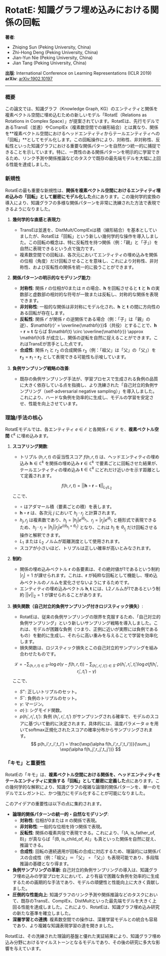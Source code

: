 # RotatE: 知識グラフ埋め込みにおける関係の回転

**著者**:
* Zhiqing Sun (Peking University, China)
* Zhi-Hong Deng (Peking University, China)
* Jian-Yun Nie (Peking University, China)
* Jian Tang (Peking University, China)

**出版**: International Conference on Learning Representations (ICLR 2019)
**arXiv**: [arXiv:1902.10197](https://arxiv.org/pdf/1902.10197)

---

### 概要

この論文では、知識グラフ（Knowledge Graph, KG）のエンティティと関係を複素ベクトル空間に埋め込むための新しいモデル「RotatE（Relations as Rotations in Complex Space）」が提案されています。RotatEは、先行モデルであるTransE（並進）やComplEx（複素数空間での線形結合）とは異なり、関係を**複素ベクトル空間におけるヘッドエンティティからテールエンティティへの「回転」**としてモデル化します。この回転操作により、対称性、非対称性、反転性といった知識グラフにおける重要な関係パターンを自然かつ統一的に捕捉できることを示しています。特に、一貫性のある関係パターンを明示的に学習できるため、リンク予測や関係推論などのタスクで既存の最先端モデルを大幅に上回る性能を達成しました。

### 新規性

RotatEの最も重要な新規性は、**関係を複素ベクトル空間におけるエンティティ埋め込みの「回転」として厳密にモデル化した**点にあります。この幾何学的変換の導入により、知識グラフの多様な関係パターンを非常に洗練された方法で表現できるようになりました。

1.  **幾何学的な直感と表現力**:
    * TransEは並進を、DistMult/ComplExは積（線形結合）を基本としていましたが、RotatEは「回転」という新しい幾何学的な操作を導入しました。この回転の概念は、特に反転性を持つ関係（例：「親」と「子」）を自然に表現できるという点で強力です。
    * 複素数空間での回転は、各次元においてエンティティの埋め込みを関係の位相（角度）だけ回転させることを意味し、これにより対称性、非対称性、および反転性の関係を統一的に扱うことができます。

2.  **関係パターンの明示的なモデリング能力**:
    * **対称性**: 関係 $r$ の位相が0または $\pi$ の場合、$\mathbf{h}$ を回転させると $\mathbf{t}$ と $\mathbf{h}$ の実数部と虚数部の相対的な符号が一致または反転し、対称的な関係を表現できます。
    * **非対称性**: 一般的な関係は非対称にモデル化され、$\mathbf{h}$ と $\mathbf{t}$ の間に方向性のある回転が存在します。
    * **反転性**: 関係 $r'$ が関係 $r$ の逆関係である場合（例：「子」は「親」の逆）、$\mathbf{r}' = \overline{\mathbf{r}}$（共役）とすることで、$\mathbf{h} \circ \mathbf{r} \approx \mathbf{t}$ ならば $\mathbf{t} \circ \overline{\mathbf{r}} \approx \mathbf{h}$ が成立し、関係の逆転を自然に捉えることができます。これはTransEが苦手とした点です。
    * **合成性**: 関係 $r_1$ と $r_2$ の合成関係 $r_3$（例：「祖父」は「父」の「父」）を $\mathbf{r}_3 = \mathbf{r}_1 \circ \mathbf{r}_2$ として表現できる可能性も示唆しています。

3.  **負例サンプリング戦略の改善**:
    * 既存の負例サンプリング手法が、学習プロセスで生成される負例の品質に大きく依存している点を指摘し、より洗練された「自己対立的負例サンプリング（self-adversarial negative sampling）」を導入しました。これにより、ハードな負例を効率的に生成し、モデルの学習を安定させ、性能を向上させています。

### 理論/手法の核心

RotatEモデルでは、各エンティティ $e \in \mathcal{E}$ と各関係 $r \in \mathcal{L}$ を、**複素ベクトル空間** $\mathbb{C}^k$ に埋め込みます。

1.  **スコアリング関数**:
    * トリプル $(h, r, t)$ の妥当性スコア $f(h, r, t)$ は、ヘッドエンティティの埋め込み $\mathbf{h} \in \mathbb{C}^k$ を関係の埋め込み $\mathbf{r} \in \mathbb{C}^k$ で要素ごとに回転させた結果が、テールエンティティの埋め込み $\mathbf{t} \in \mathbb{C}^k$ にどれだけ近いかを示す距離として定義されます。

    $$
    f(h, r, t) = ||\mathbf{h} \circ \mathbf{r} - \mathbf{t}||_{L_1/L_2}
    $$
    ここで、
    * $\circ$ はアダマール積（要素ごとの積）を表します。
    * $\mathbf{h} \circ \mathbf{r}$ は、各次元 $j$ において $h_j \cdot r_j$ と計算されます。
    * $h_j, r_j$ は複素数であり、$h_j = |h_j| e^{i \theta_{h_j}}$、$r_j = |r_j| e^{i \theta_{r_j}}$ と極形式で表現できるため、$h_j \cdot r_j = |h_j||r_j| e^{i (\theta_{h_j} + \theta_{r_j})}$ となり、これは $h_j$ を $\theta_{r_j}$ だけ回転させる操作と解釈できます。
    * $L_1$ または $L_2$ ノルムが距離測度として使用されます。
    * スコアが小さいほど、トリプルは正しい確率が高いとみなされます。

2.  **制約**:
    * 関係の埋め込みベクトル $\mathbf{r}$ の各要素は、その絶対値が1であるという制約 $|r_j| = 1$ が課せられます。これは、$\mathbf{r}$ が純粋な回転として機能し、埋め込みベクトルのノルムを変化させないようにするためです。
    * エンティティの埋め込みベクトル $\mathbf{h}, \mathbf{t}$ には、L2ノルムが1であるという制約 $||v||_2 = 1$ が課せられることがあります。

3.  **損失関数（自己対立的負例サンプリング付きロジスティック損失）**:
    * RotatEは、従来の負例サンプリングの限界を克服するため、「自己対立的負例サンプリング」という新しいサンプリング戦略を導入しました。これは、モデルが困難な負例（つまり、正例に近いが実際には負例であるもの）を動的に生成し、それらに高い重みを与えることで学習を効率化します。
    * 損失関数は、ロジスティック損失とこの自己対立的サンプリングを組み合わせたものです。

    $$
    \mathcal{L} = - \sum_{(h,r,t) \in S^+} \log \sigma(\gamma - f(h,r,t)) - \sum_{(h_i',r_i',t_i') \in S^-} p(h_i',r_i',t_i') \log \sigma(f(h_i',r_i',t_i') - \gamma)
    $$
    ここで、
    * $S^+$: 正しいトリプルのセット。
    * $S^-$: 負例のトリプルのセット。
    * $\gamma$: マージン。
    * $\sigma(\cdot)$: シグモイド関数。
    * $p(h_i',r_i',t_i')$: 負例 $(h_i',r_i',t_i')$ がサンプリングされる確率で、モデルのスコアに基づいて動的に決定されます。具体的には、温度パラメータ $\alpha$ を用いてsoftmax正規化されたスコアの確率分布からサンプリングされます。
        $$
        p(h_i',r_i',t_i') = \frac{\exp(\alpha f(h_i',r_i',t_i'))}{\sum_j \exp(\alpha f(h_j',r_j',t_j'))}
        $$

### 「キモ」と重要性

RotatEの「キモ」は、**複素ベクトル空間における関係を、ヘッドエンティティをテールエンティティに変換する「回転」として厳密に定義した**点にあります。この幾何学的な解釈により、知識グラフの複雑な論理的関係パターンを、単一のモデルでエレガントに、かつ強力にモデル化することが可能になりました。

このアイデアの重要性は以下の点に集約されます。

* **論理的関係パターンの統一的・自然なモデリング**:
    * **対称性**: 位相が0または $\pi$ の関係で表現。
    * **非対称性**: 一般的な位相を持つ関係で表現。
    * **反転性**: 関係の複素共役で表現できる。これにより、「(A, is_father_of, B)」が真ならば「(B, is_child_of, A)」も真といった関係を自然に捉え、推論できる。
    * **合成性**: 回転の連続適用が回転の合成に対応するため、理論的には関係パスの合成性（例：「祖父」＝「父」 $\circ$ 「父」）も表現可能であり、多段階推論の基礎となり得ます。
* **負例サンプリングの革新**: 自己対立的負例サンプリングの導入は、知識グラフ埋め込みの学習プロセスにおいて、より有益で困難な負例を効率的に生成するための画期的な手法であり、モデルの頑健性と性能向上に大きく貢献しました。
* **圧倒的な性能向上**: 知識グラフのリンク予測や関係推論などのタスクにおいて、既存のTransE、ComplEx、DistMultといった最先端モデルを大きく上回る性能を達成しました。これにより、RotatEは、知識グラフ埋め込み研究の新たな基準を確立しました。
* **深層学習との連携**: 複素数空間での操作は、深層学習モデルとの統合も容易であり、より複雑な知識表現学習の道を開きました。

RotatEは、その洗練された理論的基盤と優れた実証結果により、知識グラフ埋め込み分野におけるマイルストーンとなるモデルであり、その後の研究に多大な影響を与えています。
